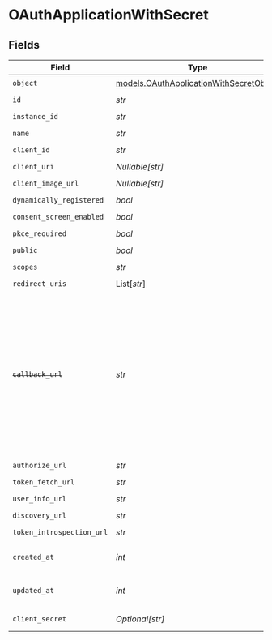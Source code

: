 # OAuthApplicationWithSecret


## Fields

| Field                                                                                                                                                            | Type                                                                                                                                                             | Required                                                                                                                                                         | Description                                                                                                                                                      | Example                                                                                                                                                          |
| ---------------------------------------------------------------------------------------------------------------------------------------------------------------- | ---------------------------------------------------------------------------------------------------------------------------------------------------------------- | ---------------------------------------------------------------------------------------------------------------------------------------------------------------- | ---------------------------------------------------------------------------------------------------------------------------------------------------------------- | ---------------------------------------------------------------------------------------------------------------------------------------------------------------- |
| `object`                                                                                                                                                         | [models.OAuthApplicationWithSecretObject](../models/oauthapplicationwithsecretobject.md)                                                                         | :heavy_check_mark:                                                                                                                                               | N/A                                                                                                                                                              | oauth_application                                                                                                                                                |
| `id`                                                                                                                                                             | *str*                                                                                                                                                            | :heavy_check_mark:                                                                                                                                               | N/A                                                                                                                                                              | oauth_app_1234                                                                                                                                                   |
| `instance_id`                                                                                                                                                    | *str*                                                                                                                                                            | :heavy_check_mark:                                                                                                                                               | N/A                                                                                                                                                              | instance_5678                                                                                                                                                    |
| `name`                                                                                                                                                           | *str*                                                                                                                                                            | :heavy_check_mark:                                                                                                                                               | N/A                                                                                                                                                              | Example OAuth App                                                                                                                                                |
| `client_id`                                                                                                                                                      | *str*                                                                                                                                                            | :heavy_check_mark:                                                                                                                                               | N/A                                                                                                                                                              | client_12345                                                                                                                                                     |
| `client_uri`                                                                                                                                                     | *Nullable[str]*                                                                                                                                                  | :heavy_check_mark:                                                                                                                                               | N/A                                                                                                                                                              |                                                                                                                                                                  |
| `client_image_url`                                                                                                                                               | *Nullable[str]*                                                                                                                                                  | :heavy_check_mark:                                                                                                                                               | N/A                                                                                                                                                              |                                                                                                                                                                  |
| `dynamically_registered`                                                                                                                                         | *bool*                                                                                                                                                           | :heavy_check_mark:                                                                                                                                               | N/A                                                                                                                                                              |                                                                                                                                                                  |
| `consent_screen_enabled`                                                                                                                                         | *bool*                                                                                                                                                           | :heavy_check_mark:                                                                                                                                               | N/A                                                                                                                                                              |                                                                                                                                                                  |
| `pkce_required`                                                                                                                                                  | *bool*                                                                                                                                                           | :heavy_check_mark:                                                                                                                                               | N/A                                                                                                                                                              |                                                                                                                                                                  |
| `public`                                                                                                                                                         | *bool*                                                                                                                                                           | :heavy_check_mark:                                                                                                                                               | N/A                                                                                                                                                              | false                                                                                                                                                            |
| `scopes`                                                                                                                                                         | *str*                                                                                                                                                            | :heavy_check_mark:                                                                                                                                               | N/A                                                                                                                                                              | profile email                                                                                                                                                    |
| `redirect_uris`                                                                                                                                                  | List[*str*]                                                                                                                                                      | :heavy_check_mark:                                                                                                                                               | N/A                                                                                                                                                              |                                                                                                                                                                  |
| ~~`callback_url`~~                                                                                                                                               | *str*                                                                                                                                                            | :heavy_check_mark:                                                                                                                                               | : warning: ** DEPRECATED **: This will be removed in a future release, please migrate away from it as soon as possible.<br/><br/>Deprecated: Use redirect_uris instead.<br/> | https://example.com/oauth/callback                                                                                                                               |
| `authorize_url`                                                                                                                                                  | *str*                                                                                                                                                            | :heavy_check_mark:                                                                                                                                               | N/A                                                                                                                                                              | https://example.com/authorize                                                                                                                                    |
| `token_fetch_url`                                                                                                                                                | *str*                                                                                                                                                            | :heavy_check_mark:                                                                                                                                               | N/A                                                                                                                                                              | https://example.com/oauth/token                                                                                                                                  |
| `user_info_url`                                                                                                                                                  | *str*                                                                                                                                                            | :heavy_check_mark:                                                                                                                                               | N/A                                                                                                                                                              | https://example.com/userinfo                                                                                                                                     |
| `discovery_url`                                                                                                                                                  | *str*                                                                                                                                                            | :heavy_check_mark:                                                                                                                                               | N/A                                                                                                                                                              |                                                                                                                                                                  |
| `token_introspection_url`                                                                                                                                        | *str*                                                                                                                                                            | :heavy_check_mark:                                                                                                                                               | N/A                                                                                                                                                              |                                                                                                                                                                  |
| `created_at`                                                                                                                                                     | *int*                                                                                                                                                            | :heavy_check_mark:                                                                                                                                               | Unix timestamp of creation.<br/>                                                                                                                                 | 1609459200                                                                                                                                                       |
| `updated_at`                                                                                                                                                     | *int*                                                                                                                                                            | :heavy_check_mark:                                                                                                                                               | Unix timestamp of last update.<br/>                                                                                                                              | 1612137600                                                                                                                                                       |
| `client_secret`                                                                                                                                                  | *Optional[str]*                                                                                                                                                  | :heavy_minus_sign:                                                                                                                                               | Empty if public client.<br/>                                                                                                                                     | secretXYZ123                                                                                                                                                     |